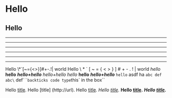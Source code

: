 Hello
=====

Hello
-----

---
------
***
********
___
______

Hello \\\*\`\[\~\=\{\<\>\}\]\#\+\-\.\!\| world
Hello \\ \* \` \[ \~ \= \{ \< \> \} \] \# \+ \- \. \! \| world *hello* **hello** ***hello+hello*** _*_hello+hello_*_  _hello_ __hello__ ___hello+hello___ `hello` asdf ha `abc def` `abc\` def` ``backticks code type `this` in the box``

Hello [title](http://url).
Hello [title]  (http://url).
Hello [title](http://url "this is a title").
*Hello [title](http://url).*
**Hello [title](http://url).**
***Hello [title](http://url).***

